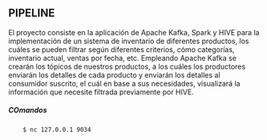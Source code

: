 <h2>PIPELINE</h2>

El proyecto consiste en la aplicación de Apache Kafka, Spark y HIVE para la implementación de un sistema de inventario de diferentes productos, los cuáles se pueden filtrar según diferentes criterios, cómo categorías, inventario actual, ventas por fecha, etc. Empleando Apache Kafka se crearán los tópicos de nuestros productos, a los cuáles los productores enviarán los detalles de cada producto y enviarán los detalles al consumidor suscrito, el cuál en base a sus necesidades, visualizará la información que necesite filtrada previamente por HIVE.

<h5>COmandos</h5>

```bash
    $ nc 127.0.0.1 9034
```
